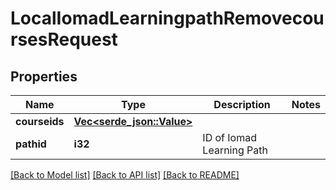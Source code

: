 # LocalIomadLearningpathRemovecoursesRequest

## Properties

Name | Type | Description | Notes
------------ | ------------- | ------------- | -------------
**courseids** | [**Vec<serde_json::Value>**](serde_json::Value.md) |  | 
**pathid** | **i32** | ID of Iomad Learning Path | 

[[Back to Model list]](../README.md#documentation-for-models) [[Back to API list]](../README.md#documentation-for-api-endpoints) [[Back to README]](../README.md)


